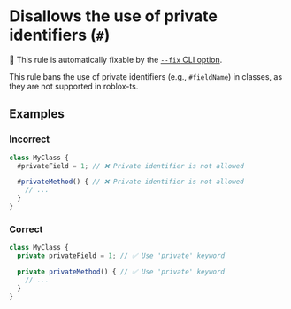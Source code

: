 # Disallows the use of private identifiers (`#`)

🔧 This rule is automatically fixable by the [`--fix` CLI option](https://eslint.org/docs/latest/user-guide/command-line-interface#--fix).

<!-- end auto-generated rule header -->
<!-- Do not manually modify this header. Run: `npm run eslint-docs` -->

This rule bans the use of private identifiers (e.g., `#fieldName`) in classes,
as they are not supported in roblox-ts.

## Examples

### Incorrect

```js
class MyClass {
  #privateField = 1; // ❌ Private identifier is not allowed

  #privateMethod() { // ❌ Private identifier is not allowed
    // ...
  }
}
```

### Correct

```js
class MyClass {
  private privateField = 1; // ✅ Use 'private' keyword

  private privateMethod() { // ✅ Use 'private' keyword
    // ...
  }
}
```
